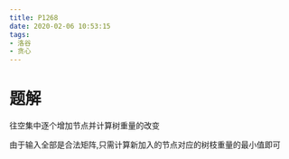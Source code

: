 ```yaml
---
title: P1268
date: 2020-02-06 10:53:15
tags:
- 洛谷
- 贪心
---
```


# 题解

往空集中逐个增加节点并计算树重量的改变

由于输入全部是合法矩阵,只需计算新加入的节点对应的树枝重量的最小值即可
